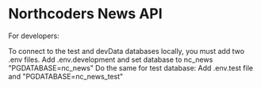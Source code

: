 # Northcoders News API

For developers:

To connect to the test and devData databases locally, you must add two .env files.
Add .env.development and set database to nc_news "PGDATABASE=nc_news"
Do the same for test database: Add .env.test file and "PGDATABASE=nc_news_test"


